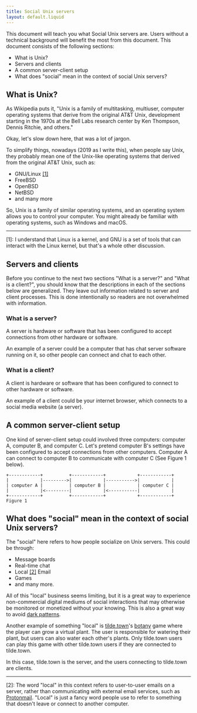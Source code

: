 ```yaml
---
title: Social Unix servers
layout: default.liquid
---
```


This document will teach you what Social Unix servers are.  Users without a
technical background will benefit the most from this document. This document
consists of the following sections:

* What is Unix?
* Servers and clients
* A common server-client setup
* What does "social" mean in the context of social Unix servers?

## What is Unix?

As Wikipedia puts it, "Unix is a family of multitasking, multiuser, computer
operating systems that derive from the original AT&T Unix, development starting
in the 1970s at the Bell Labs research center by Ken Thompson, Dennis Ritchie,
and others."

Okay, let's slow down here, that was a lot of jargon.

To simplify things, nowadays (2019 as I write this), when people say Unix, they
probably mean one of the Unix-like operating systems that derived from the
original AT&T Unix, such as:

* GNU/Linux [[1]](#1)
* FreeBSD
* OpenBSD
* NetBSD
* and many more

So, Unix is a family of similar operating systems, and an operating system
allows you to control your computer. You might already be familiar with
operating systems, such as Windows and macOS.

---

<span id="1">[1]:</span> I understand that Linux is a kernel, and GNU is a set of tools that can
interact with the Linux kernel, but that's a whole other discussion.

## Servers and clients

Before you continue to the next two sections "What is a server?" and "What is a
client?", you should know that the descriptions in each of the sections below
are generalized. They leave out information related to server and client
processes.  This is done intentionally so readers are not overwhelmed with
information.

### What is a server?

A server is hardware or software that has been configured to accept connections
from other hardware or software.

An example of a server could be a computer that has chat server software running
on it, so other people can connect and chat to each other.

### What is a client?

A client is hardware or software that has been configured to connect to other
hardware or software.

An example of a client could be your internet browser, which connects to a
social media website (a server).

## A common server-client setup

One kind of server-client setup could involved three computers: computer A,
computer B, and computer C. Let's pretend computer B's settings have been
configured to accept connections from other computers. Computer A can connect to
computer B to communicate with computer C (See Figure 1 below).

```
+------------+          +------------+            +------------+
|            |--------->|            |----------->|            |
| computer A |          | computer B |            | computer C |
|            |<---------|            |<-----------|            |
+------------+          +------------+            +------------+
Figure 1
```

## What does "social" mean in the context of social Unix servers?

The "social" here refers to how people socialize on Unix servers. This could be
through:

* Message boards
* Real-time chat
* Local [[2]](#2) Email
* Games
* and many more.

All of this "local" business seems limiting, but it is a great way to experience
non-commercial digital mediums of social interactions that may otherwise be
monitored or monetized without your knowing. This is also a great way to avoid
[dark patterns](https://www.darkpatterns.org).

Another example of something "local" is [tilde.town](https://tilde.town)'s
[botany](https://github.com/jifunks/botany) game where the player can grow a
virtual plant. The user is responsible for watering their plant, but users can
also water each other's plants. Only tilde.town users can play this game with
other tilde.town users if they are connected to tilde.town.

In this case, tilde.town is the server, and the users connecting to tilde.town
are clients.

---

<span id="2">[2]:</span> The word "local" in this context refers to user-to-user
emails on a server, rather than communicating with external email services, such
as [Protonmail](https://protonmail.com). "Local" is just a fancy word people use
to refer to something that doesn't leave or connect to another computer.
